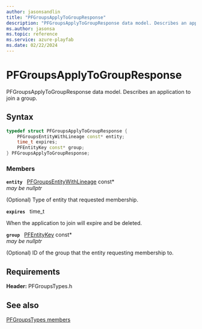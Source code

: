 ```yaml
---
author: jasonsandlin
title: "PFGroupsApplyToGroupResponse"
description: "PFGroupsApplyToGroupResponse data model. Describes an application to join a group."
ms.author: jasonsa
ms.topic: reference
ms.service: azure-playfab
ms.date: 02/22/2024
---
```


# PFGroupsApplyToGroupResponse  

PFGroupsApplyToGroupResponse data model. Describes an application to join a group.  

## Syntax  
  
```cpp
typedef struct PFGroupsApplyToGroupResponse {  
    PFGroupsEntityWithLineage const* entity;  
    time_t expires;  
    PFEntityKey const* group;  
} PFGroupsApplyToGroupResponse;  
```
  
### Members  
  
**`entity`** &nbsp; [PFGroupsEntityWithLineage](pfgroupsentitywithlineage.md) const*  
*may be nullptr*  
  
(Optional) Type of entity that requested membership.
  
**`expires`** &nbsp; time_t  
  
When the application to join will expire and be deleted.
  
**`group`** &nbsp; [PFEntityKey](../../pftypes/structs/pfentitykey-c.md) const*  
*may be nullptr*  
  
(Optional) ID of the group that the entity requesting membership to.
  
  
## Requirements  
  
**Header:** PFGroupsTypes.h
  
## See also  
[PFGroupsTypes members](../pfgroupstypes_members.md)  

  
  
